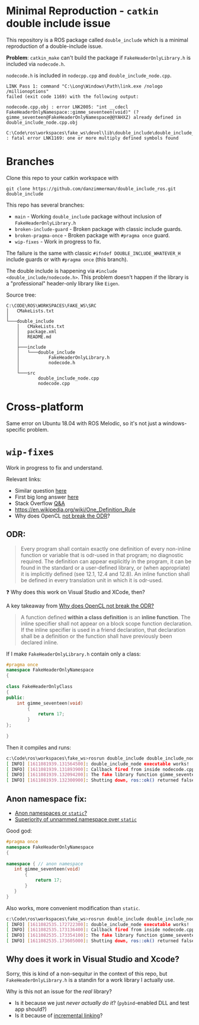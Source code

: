 # Minimal Reproduction - `catkin` double include issue

This repository is a ROS package called `double_include` which is a minimal reproduction of a double-include issue.

**Problem**: `catkin_make` can't build the package if `FakeHeaderOnlyLibrary.h` is included via `nodecode.h`.

`nodecode.h` is included in `nodecpp.cpp` and `double_include_node.cpp`. 

```
LINK Pass 1: command "C:\Long\Windows\Path\link.exe /nologo /millionoptions"
failed (exit code 1169) with the following output:

nodecode.cpp.obj : error LNK2005: "int __cdecl FakeHeaderOnlyNamespace::gimme_seventeen(void)" (?gimme_seventeen@FakeHeaderOnlyNamespace@@YAHXZ) already defined in double_include_node.cpp.obj

C:\Code\ros\workspaces\fake_ws\devel\lib\double_include\double_include_node.exe : fatal error LNK1169: one or more multiply defined symbols found

```

# Branches

Clone this repo to your catkin workspace with 

```git
git clone https://github.com/danzimmerman/double_include_ros.git double_include
``` 

This repo has several branches:
 * `main` - Working `double_include` package without inclusion of `FakeHeaderOnlyLibrary.h`
 * `broken-include-guard` - Broken package with classic include guards.
 * `broken-pragma-once` - Broken package with `#pragma once` guard.
 * `wip-fixes` - Work in progress to fix. 

The failure is the same with classic `#ifndef DOUBLE_INCLUDE_WHATEVER_H` include guards or with `#pragma once` (this branch).

The double include is happening via `#include <double_include/nodecode.h>`. This problem doesn't happen if the library is a "professional" header-only library like `Eigen`. 

Source tree:

```
C:\CODE\ROS\WORKSPACES\FAKE_WS\SRC
│   CMakeLists.txt
│
└───double_include
    │   CMakeLists.txt
    │   package.xml
    │   README.md
    │
    ├───include
    │   └───double_include
    │           FakeHeaderOnlyLibrary.h
    │           nodecode.h
    │
    └───src
            double_include_node.cpp
            nodecode.cpp
```
# Cross-platform

Same error on Ubuntu 18.04 with ROS Melodic, so it's not just a windows-specific problem. 

# `wip-fixes`

Work in progress to fix and understand.

Relevant links:
 * Similar question [here](https://answers.ros.org/question/261570/proper-way-of-including-headers-in-catkin-c/)
 * First big long answer [here](https://stackoverflow.com/questions/14909997/why-arent-my-include-guards-preventing-recursive-inclusion-and-multiple-symbol)
 * Stack Overflow [Q&A](https://stackoverflow.com/questions/14425262/why-include-guards-do-not-prevent-multiple-function-definitions/14425299#14425299)
 * https://en.wikipedia.org/wiki/One_Definition_Rule
 * Why does OpenCL [not break the ODR](https://stackoverflow.com/questions/15960641/why-does-the-opencl-cl-hpp-header-only-wrapper-not-break-the-one-definition-ru)?

 ## ODR:
 > Every program shall contain exactly one definition of every non-inline function or variable that is odr-used in that program; no diagnostic required. The definition can appear explicitly in the program, it can be found in the standard or a user-defined library, or (when appropriate) it is implicitly defined (see 12.1, 12.4 and 12.8). An inline function shall be defined in every translation unit in which it is odr-used.

 ❓ Why does this work on Visual Studio and XCode, then?

A key takeaway from [Why does OpenCL not break the ODR?](https://stackoverflow.com/questions/15960641/why-does-the-opencl-cl-hpp-header-only-wrapper-not-break-the-one-definition-ru)

> A function defined **within a class definition** is an **inline function**. The inline specifier shall not appear on a block scope function declaration. If the inline specifier is used in a friend declaration, that declaration shall be a definition or the function shall have previously been declared inline.

If I make `FakeHeaderOnlyLibrary.h` contain only a class:

```cpp
#pragma once
namespace FakeHeaderOnlyNamespace
{
    
class FakeHeaderOnlyClass
{
public:
    int gimme_seventeen(void)
        {
            return 17;
        }
};
    
}
```

Then it compiles and runs:

```bash
c:\Code\ros\workspaces\fake_ws>rosrun double_include double_include_node
[ INFO] [1611081939.131564500]: double_include_node executable works!
[ INFO] [1611081939.131893900]: Callback fired from inside nodecode.cpp
[ INFO] [1611081939.132094200]: The fake library function gimme_seventeen() returns17
[ INFO] [1611081939.132300900]: Shutting down, ros::ok() returned false.
```

## Anon namespace fix:
 * [Anon namespaces or `static`?](https://stackoverflow.com/questions/154469/unnamed-anonymous-namespaces-vs-static-functions)
 * [Superiority of unnammed namespace over `static`](https://stackoverflow.com/questions/4422507/superiority-of-unnamed-namespace-over-static)

 Good god:

 ```cpp
 #pragma once
namespace FakeHeaderOnlyNamespace
{
    
namespace { // anon namespace
    int gimme_seventeen(void)
        {
            return 17;
        }
    }
}
 ```

 Also works, more convenient modification than `static`.

```bash
c:\Code\ros\workspaces\fake_ws>rosrun double_include double_include_node
[ INFO] [1611082535.172722300]: double_include_node executable works!
[ INFO] [1611082535.173136400]: Callback fired from inside nodecode.cpp
[ INFO] [1611082535.173354100]: The fake library function gimme_seventeen() returns 17
[ INFO] [1611082535.173605000]: Shutting down, ros::ok() returned false.
```

## Why does it work in Visual Studio and Xcode?

Sorry, this is kind of a non-sequitur in the context of this repo, but `FakeHeaderOnlyLibrary.h` is a standin for a work library I actually use.

Why is this not an issue for the *real* library?

 * Is it because we just *never actually do it*? (`pybind`-enabled DLL and test app should?)
 * Is it because of [incremental linking](https://docs.microsoft.com/en-us/cpp/build/reference/incremental-link-incrementally?view=msvc-160)?